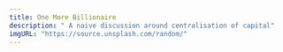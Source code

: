 ```yaml
---
title: One More Billionaire
description: " A naive discussion around centralisation of capital"
imgURL: "https://source.unsplash.com/random/"
---
```

